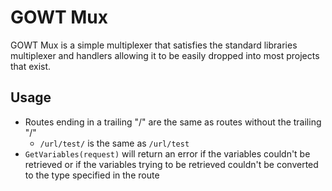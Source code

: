 # GOWT Mux
GOWT Mux is a simple multiplexer that satisfies the standard libraries
multiplexer and handlers allowing it to be easily dropped into most
projects that exist.

## Usage

- Routes ending in a trailing "/" are the same as routes without the trailing "/"
	- `/url/test/` is the same as `/url/test`
- `GetVariables(request)` will return an error if the variables couldn't be retrieved or if the 
variables trying to be retrieved couldn't be converted to the type specified in the route